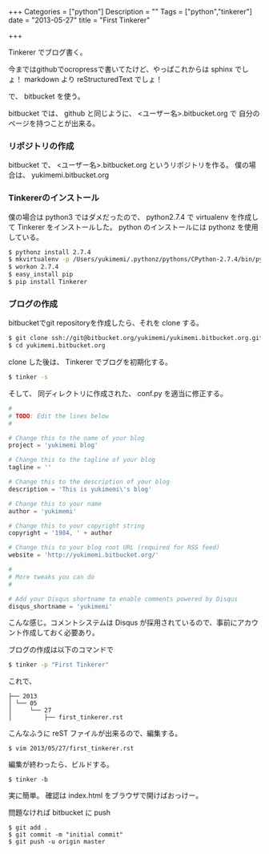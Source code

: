 +++
Categories = ["python"]
Description = ""
Tags = ["python","tinkerer"]
date =  "2013-05-27"
title = "First Tinkerer"

+++

Tinkerer でブログ書く。

今まではgithubでocropressで書いてたけど、やっぱこれからは sphinx
でしょ！ markdown より reStructuredText でしょ！

で、 bitbucket を使う。

bitbucket では、 github と同じように、
\<ユーザー名\>.bitbucket.org で 自分のページを持つことが出来る。

### リポジトリの作成

bitbucket で、 \<ユーザー名\>.bitbucket.org
というリポジトリを作る。 僕の場合は、 yukimemi.bitbucket.org

### Tinkererのインストール

僕の場合は python3 ではダメだったので、 python2.7.4 で virtualenv
を作成して Tinkerer をインストールした。 python のインストールには
pythonz を使用している。

```sh
$ pythonz install 2.7.4
$ mkvirtualenv -p /Users/yukimemi/.pythonz/pythons/CPython-2.7.4/bin/python --distribute 2.7.4
$ workon 2.7.4
$ easy_install pip
$ pip install Tinkerer
```

### ブログの作成

bitbucketでgit repositoryを作成したら、それを clone する。

```sh
$ git clone ssh://git@bitbucket.org/yukimemi/yukimemi.bitbucket.org.git
$ cd yukimemi.bitbucket.org
```

clone した後は、 Tinkerer でブログを初期化する。

```sh
$ tinker -s
```

そして、 同ディレクトリに作成された、 conf.py を適当に修正する。

```python
#
# TODO: Edit the lines below
#

# Change this to the name of your blog
project = 'yukimemi blog'

# Change this to the tagline of your blog
tagline = ''

# Change this to the description of your blog
description = 'This is yukimemi\'s blog'

# Change this to your name
author = 'yukimemi'

# Change this to your copyright string
copyright = '1984, ' + author

# Change this to your blog root URL (required for RSS feed)
website = 'http://yukimemi.bitbucket.org/'

#
# More tweaks you can do
#

# Add your Disqus shortname to enable comments powered by Disqus
disqus_shortname = 'yukimemi'
```

こんな感じ。コメントシステムは Disqus
が採用されているので、事前にアカウント作成しておく必要あり。

ブログの作成は以下のコマンドで

```sh
$ tinker -p "First Tinkerer"
```

これで、

```
├── 2013
│ └── 05
│     └── 27
│         ├── first_tinkerer.rst
```

こんなふうに reST ファイルが出来るので、編集する。

```
$ vim 2013/05/27/first_tinkerer.rst
```

編集が終わったら、ビルドする。

```
$ tinker -b
```

実に簡単。 確認は index.html をブラウザで開けばおっけー。

問題なければ bitbucket に push

```
$ git add .
$ git commit -m "initial commit"
$ git push -u origin master
```

